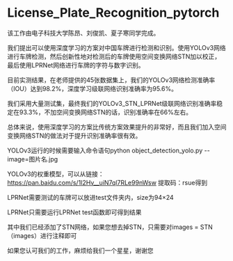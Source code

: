 # License_Plate_Recognition_pytorch
该工作由电子科技大学陈昂、刘俊凯、夏子寒同学完成。

我们提出可以使用深度学习的方案对中国车牌进行检测和识别。使用YOLOv3网络进行车牌检测，然后创新性地对检测后的车牌使用空间变换网络STN加以校正，最后使用LPRNet网络进行车牌的字符与数字识别。

目前实测结果，在老师提供的45张数据集上，我们的YOLOv3网络检测准确率（IOU）达到98.2%，深度学习级联网络识别准确率为95.6%。

我们采用大量测试集，最终我们的YOLOv3_STN_LPRNet级联网络识别准确率稳定在93.3%，不加空间变换网络STN的话，识别准确率在66%左右。

总体来说，使用深度学习的方案比传统方案效果提升的非常好，而且我们加入空间变换网络STN的做法对于提升识别准确率很有效。


YOLOv3运行的时候需要输入命令语句python object_detection_yolo.py --image=图片名.jpg

YOLOv3的权重模型，可以从链接：https://pan.baidu.com/s/1I2Hv__uiN7ql7RLe99nWsw 提取码：rsue得到

LPRNet需要测试的车牌可以放进test文件夹内，size为94×24

LPRNet只需要运行LPRNet test函数即可得到结果

其中我们已经添加了STN网络，如果您想去掉STN，只需要对images = STN（images）进行注释即可

如果您认可我们的工作，麻烦给我们一个星星，谢谢您
